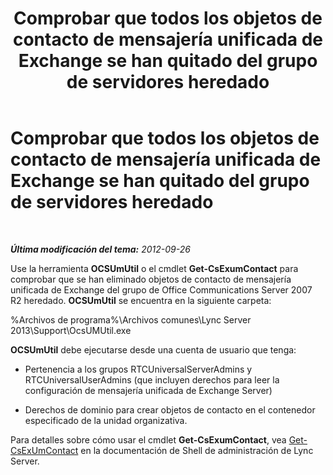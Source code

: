 ﻿---
title: Comprobar que todos los objetos de contacto de mensajería unificada de Exchange se han quitado del grupo de servidores heredado
TOCTitle: Comprobar que todos los objetos de contacto de mensajería unificada de Exchange se han quitado del grupo de servidores heredado
ms:assetid: 5a813169-0ed7-4f84-a242-ed2cd4ea5c43
ms:mtpsurl: https://technet.microsoft.com/es-es/library/JJ688068(v=OCS.15)
ms:contentKeyID: 49889198
ms.date: 01/07/2017
mtps_version: v=OCS.15
ms.translationtype: HT
---

# Comprobar que todos los objetos de contacto de mensajería unificada de Exchange se han quitado del grupo de servidores heredado

 

_**Última modificación del tema:** 2012-09-26_

Use la herramienta **OCSUmUtil** o el cmdlet **Get-CsExumContact** para comprobar que se han eliminado objetos de contacto de mensajería unificada de Exchange del grupo de Office Communications Server 2007 R2 heredado. **OCSUmUtil** se encuentra en la siguiente carpeta:

%Archivos de programa%\\Archivos comunes\\Lync Server 2013\\Support\\OcsUMUtil.exe

**OCSUmUtil** debe ejecutarse desde una cuenta de usuario que tenga:

  - Pertenencia a los grupos RTCUniversalServerAdmins y RTCUniversalUserAdmins (que incluyen derechos para leer la configuración de mensajería unificada de Exchange Server)

  - Derechos de dominio para crear objetos de contacto en el contenedor especificado de la unidad organizativa.

Para detalles sobre cómo usar el cmdlet **Get-CsExumContact**, vea [Get-CsExUmContact](get-csexumcontact.md) en la documentación de Shell de administración de Lync Server.

